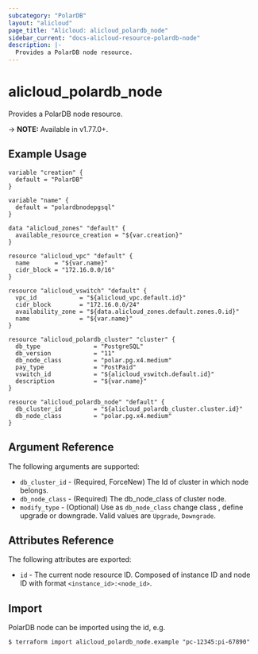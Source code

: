```yaml
---
subcategory: "PolarDB"
layout: "alicloud"
page_title: "Alicloud: alicloud_polardb_node"
sidebar_current: "docs-alicloud-resource-polardb-node"
description: |-
  Provides a PolarDB node resource.
---
```


# alicloud\_polardb\_node

Provides a PolarDB node resource.

-> **NOTE:** Available in v1.77.0+. 

## Example Usage

```
variable "creation" {
  default = "PolarDB"
}

variable "name" {
  default = "polardbnodepgsql"
}

data "alicloud_zones" "default" {
  available_resource_creation = "${var.creation}"
}

resource "alicloud_vpc" "default" {
  name       = "${var.name}"
  cidr_block = "172.16.0.0/16"
}

resource "alicloud_vswitch" "default" {
  vpc_id            = "${alicloud_vpc.default.id}"
  cidr_block        = "172.16.0.0/24"
  availability_zone = "${data.alicloud_zones.default.zones.0.id}"
  name              = "${var.name}"
}

resource "alicloud_polardb_cluster" "cluster" {
  db_type               = "PostgreSQL"
  db_version            = "11"
  db_node_class         = "polar.pg.x4.medium"
  pay_type              = "PostPaid"
  vswitch_id            = "${alicloud_vswitch.default.id}"
  description           = "${var.name}"
}

resource "alicloud_polardb_node" "default" {
  db_cluster_id         = "${alicloud_polardb_cluster.cluster.id}"
  db_node_class         = "polar.pg.x4.medium"
}
```

## Argument Reference

The following arguments are supported:

* `db_cluster_id` - (Required, ForceNew) The Id of cluster in which node belongs.
* `db_node_class` - (Required) The db_node_class of cluster node.
* `modify_type` - (Optional) Use as `db_node_class` change class , define upgrade or downgrade.  Valid values are `Upgrade`, `Downgrade`.

## Attributes Reference

The following attributes are exported:

* `id` - The current node resource ID. Composed of instance ID and node ID with format `<instance_id>:<node_id>`.

## Import

PolarDB node can be imported using the id, e.g.

```
$ terraform import alicloud_polardb_node.example "pc-12345:pi-67890"
```